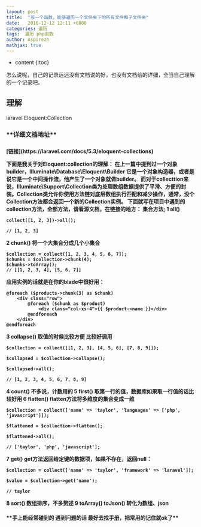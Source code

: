 ```yaml
---
layout: post
title:  "写一个函数，能够遍历一个文件夹下的所有文件和子文件夹"
date:   2016-12-12 12:11 +0800
categories: 遍历
tags:  遍历 php函数
author: Aspirezh
mathjax: true
---
```


* content
{:toc}

怎么说呢，自己的记录远远没有文档说的好，也没有文档给的详细，全当自己理解的一个记录吧。




## 理解

laravel Eloquent:Collection
<h3>**详细文档地址**<h3>

<h4>[链接](https://laravel.com/docs/5.3/eloquent-collections)

下面是我关于对Eloquent:collection的理解：
在上一篇中提到过一个对象builder，Illuminate\Database\Eloquent\Builder
它是一个对象构造器，或者是说它是一个中间操作流，他产生了一个对象就做builder。
而对于collecttion来说，Illuminate\Support\Collection类为处理数组数据提供了平滑、方便的封装。Collection类允许你使用方法链对底层数组执行匹配和减少操作，通常，没个Collection方法都会返回一个新的Collection实例。
下面就写在项目中遇到的collection方法，全部方法，请看源文档，在链接的地方：
集合方法;
1 all()

```
collect([1, 2, 3])->all();

// [1, 2, 3]
```
2 chunk()
将一个大集合分成几个小集合

```
$collection = collect([1, 2, 3, 4, 5, 6, 7]);
$chunks = $collection->chunk(4);
$chunks->toArray();
// [[1, 2, 3, 4], [5, 6, 7]]
```


应用实例的话就是在你的blade中很好用：

```
@foreach ($products->chunk(3) as $chunk)
    <div class="row">
        @foreach ($chunk as $product)
            <div class="col-xs-4">{{ $product->name }}</div>
        @endforeach
    </div>
@endforeach
```

3 collapse()
取值的时候比较方便  比较好调用

```
$collection = collect([[1, 2, 3], [4, 5, 6], [7, 8, 9]]);

$collapsed = $collection->collapse();

$collapsed->all();

// [1, 2, 3, 4, 5, 6, 7, 8, 9]
```
4 count()
不多说，计数用的
5 first()
取第一行的值，数据库如果取一行值的话比较好用
6 flatten()
flatten方法将多维度的集合变成一维

```
$collection = collect(['name' => 'taylor', 'languages' => ['php', 'javascript']]);

$flattened = $collection->flatten();

$flattened->all();

// ['taylor', 'php', 'javascript'];
```
7 get()
get方法返回给定键的数据项，如果不存在，返回null：

```
$collection = collect(['name' => 'taylor', 'framework' => 'laravel']);

$value = $collection->get('name');

// taylor
```
8 sort()
数组排序，不多赘述
9 toArray() toJson()
转化为数组、json


<h4>**手上能经常碰到的 遇到问题的话  最好去找手册，把常用的记住就ok了**